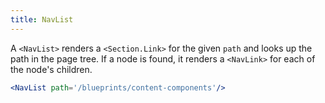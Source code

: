 ```yaml
---
title: NavList
---
```



A `<NavList>` renders a `<Section.Link>` for the given `path` and looks up the
path in the page tree. If a node is found, it renders a `<NavLink>` for each
of the node's children.

```.jsx
<NavList path='/blueprints/content-components'/>
```
